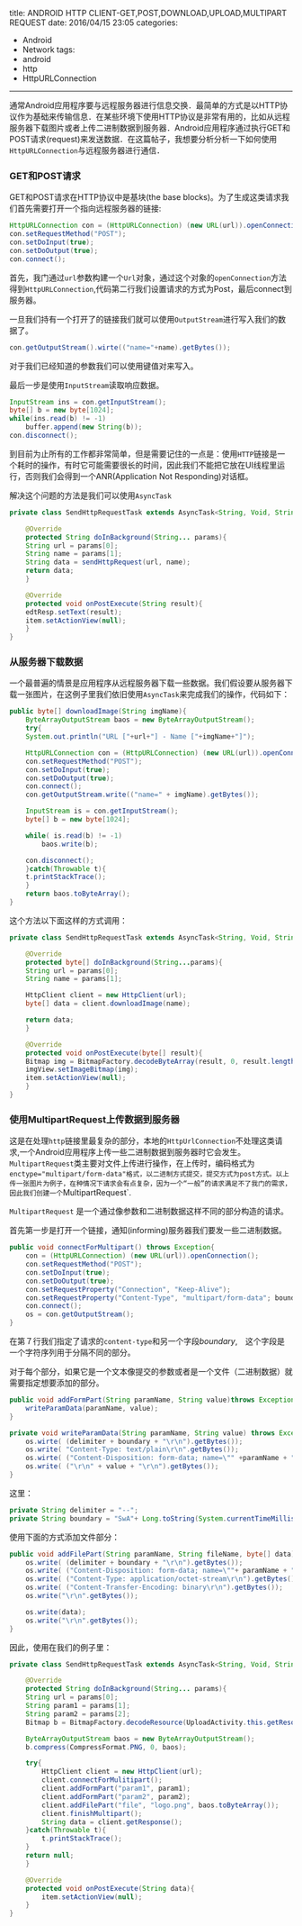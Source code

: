 title: ANDROID HTTP CLIENT-GET,POST,DOWNLOAD,UPLOAD,MULTIPART REQUEST
date: 2016/04/15 23:05
categories:
- Android
- Network
tags:
- android
- http
- HttpURLConnection
---

通常Android应用程序要与远程服务器进行信息交换．最简单的方式是以HTTP协议作为基础来传输信息．在某些环境下使用HTTP协议是非常有用的，比如从远程服务器下载图片或者上传二进制数据到服务器．Android应用程序通过执行GET和POST请求(request)来发送数据．在这篇帖子，我想要分析分析一下如何使用`HttpURLConnection`与远程服务器进行通信．

### GET和POST请求
GET和POST请求在HTTP协议中是基块(the base blocks)。为了生成这类请求我们首先需要打开一个指向远程服务器的链接:
```java
HttpURLConnection con = (HttpURLConnection) (new URL(url)).openConnection();
con.setRequestMethod("POST");
con.setDoInput(true);
con.setDoOutput(true);
con.connect();
```

首先，我门通过`url`参数构建一个`Url`对象，通过这个对象的`openConnection`方法得到`HttpURLConnection`,代码第二行我们设置请求的方式为Post，最后connect到服务器。

一旦我们持有一个打开了的链接我们就可以使用`OutputStream`进行写入我们的数据了。
```java
con.getOutputStream().wirte(("name="+name).getBytes());
```
对于我们已经知道的参数我们可以使用键值对来写入。

最后一步是使用`InputStream`读取响应数据。
```java
InputStream ins = con.getInputStream();
byte[] b = new byte[1024];
while(ins.read(b) != -1)
    buffer.append(new String(b));
con.disconnect();
```

到目前为止所有的工作都非常简单，但是需要记住的一点是：使用`HTTP`链接是一个耗时的操作，有时它可能需要很长的时间，因此我们不能把它放在UI线程里运行，否则我们会得到一个ANR(Application Not Responding)对话框。

解决这个问题的方法是我们可以使用`AsyncTask`
```java
private class SendHttpRequestTask extends AsyncTask<String, Void, String>{

    @Override
    protected String doInBackground(String... params){
	String url = params[0];
	String name = params[1];
	String data = sendHttpRequest(url, name);
	return data;
    }

    @Override
    protected void onPostExecute(String result){
	edtResp.setText(result);
	item.setActionView(null);
    }
}
```


### 从服务器下载数据
一个最普遍的情景是应用程序从远程服务器下载一些数据。我们假设要从服务器下载一张图片，在这例子里我们依旧使用`AsyncTask`来完成我们的操作，代码如下：
```java
public byte[] downloadImage(String imgName){
    ByteArrayOutputStream baos = new ByteArrayOutputStream();
    try{
	System.out.println("URL ["+url+"] - Name ["+imgName+"]");

	HttpURLConnection con = (HttpURLConnection) (new URL(url)).openConnection();
	con.setRequestMethod("POST");
	con.setDoInput(true);
	con.setDoOutput(true);
	con.connect();
	con.getOutputStream.write(("name=" + imgName).getBytes());

	InputStream is = con.getInputStream();
	byte[] b = new byte[1024];

	while( is.read(b) != -1)
	    baos.write(b);

	con.disconnect();
    }catch(Throwable t){
	t.printStackTrace();
    }
    return baos.toByteArray();
}
```
这个方法以下面这样的方式调用：
```java
private class SendHttpRequestTask extends AsyncTask<String, Void, String>{

    @Override
    protected byte[] doInBackground(String...params){
	String url = params[0];
	String name = params[1];

	HttpClient client = new HttpClient(url);
	byte[] data = client.downloadImage(name);

	return data;
    }

    @Override
    protected void onPostExecute(byte[] result){
	Bitmap img = BitmapFactory.decodeByteArray(result, 0, result.length);
	imgView.setImageBitmap(img);
	item.setActionView(null);
    }
}
```


### 使用MultipartRequest上传数据到服务器
这是在处理`http`链接里最复杂的部分，本地的`HttpUrlConnection`不处理这类请求,一个Android应用程序上传一些二进制数据到服务器时它会发生。`MultipartRequest`类主要对文件上传进行操作，在上传时，编码格式为`enctype="multipart/form-data"格式，以二进制方式提交，提交方式为post方式。以上传一张图片为例子，在种情况下请求会有点复杂，因为一个“一般”的请求满足不了我门的需求，因此我们创建一个`MultipartRequest`.

`MultipartRequest` 是一个通过像参数和二进制数据这样不同的部分构造的请求。

首先第一步是打开一个链接，通知(informing)服务器我们要发一些二进制数据。
```java
public void connectForMultipart() throws Exception{
    con = (HttpURLConnection) (new URL(url)).openConnection();
    con.setRequestMethod("POST");
    con.setDoInput(true);
    con.setDoOutput(true);
    con.setRequestProperty("Connection", "Keep-Alive");
    con.setRequestProperty("Content-Type", "multipart/form-data"; boundary=" + boundary);
    con.connect();
    os = con.getOutputStream();
}
```

在第７行我们指定了请求的`content-type`和另一个字段*boundary*,　这个字段是一个字符序列用于分隔不同的部分。

对于每个部分，如果它是一个文本像提交的参数或者是一个文件（二进制数据）就需要指定想要添加的部分。
```java
public void addFormPart(String paramName, String value)throws Exception{
    writeParamData(paramName, value);
}

private void writeParamData(String paramName, String value) throws Exception{
    os.wirte( (delimiter + boundary + "\r\n").getBytes());
    os.write( "Content-Type: text/plain\r\n".getBytes());
    os.wirte( ("Content-Disposition: form-data; name=\"" +paramName + "\"\r\n").getBytes());
    os.write( ("\r\n" + value + "\r\n").getBytes());
}
```

这里：
```java
private String delimiter = "--";
private String boundary = "SwA"+ Long.toString(System.currentTimeMillis())+"SwA";
```
使用下面的方式添加文件部分：
```java
public void addFilePart(String paramName, String fileName, byte[] data) throws Exception{
    os.write( (delimiter + boundary + "\r\n").getBytes());
    os.write( ("Content-Disposition: form-data; name=\""+ paramName + "\"; filename=\"" + fileName + "\"\r\n").getBytes());
    os.write( ("Content-Type: application/octet-stream\r\n").getBytes());
    os.write( ("Content-Transfer-Encoding: binary\r\n").getBytes());
    os.write("\r\n".getBytes());

    os.write(data);
    os.write("\r\n".getBytes());
}
```
因此，使用在我们的例子里：
```java
private class SendHttpRequestTask extends AsyncTask<String, Void, String>{

    @Override
    protected String doInBackground(String... params){
	String url = params[0];
	String param1 = params[1];
	String param2 = params[2];
	Bitmap b = BitmapFactory.decodeResource(UploadActivity.this.getResources(), R.drawable.logo);

	ByteArrayOutputStream baos = new ByteArrayOutputStream();
	b.compress(CompressFormat.PNG, 0, baos);

	try{
	    HttpClient client = new HttpClient(url);
	    client.connectForMulitipart();
	    client.addFormPart("param1", param1);
	    client.addFormPart("param2", param2);
	    client.addFilePart("file", "logo.png", baos.toByteArray());
	    client.finishMultipart();
	    String data = client.getResponse();
	}catch(Throwable t){
	    t.printStackTrace();
	}
	return null;
	}

	@Override 
	protected void onPostExecute(String data){
	    item.setActionView(null);
	}
}

```
